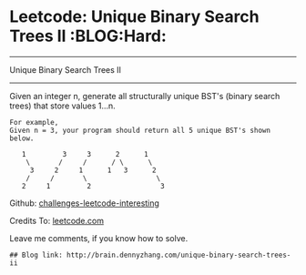 # Leetcode: Unique Binary Search Trees II     :BLOG:Hard:


---

Unique Binary Search Trees II  

---

Given an integer n, generate all structurally unique BST's (binary search trees) that store values 1&#x2026;n.  

    For example,
    Given n = 3, your program should return all 5 unique BST's shown below.
    
       1         3     3      2      1
        \       /     /      / \      \
         3     2     1      1   3      2
        /     /       \                 \
       2     1         2                 3

Github: [challenges-leetcode-interesting](https://github.com/DennyZhang/challenges-leetcode-interesting/tree/master/unique-binary-search-trees-ii)  

Credits To: [leetcode.com](https://leetcode.com/problems/unique-binary-search-trees-ii/description/)  

Leave me comments, if you know how to solve.  

    ## Blog link: http://brain.dennyzhang.com/unique-binary-search-trees-ii